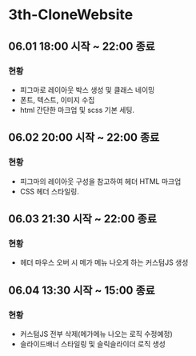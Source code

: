 # 3th-CloneWebsite

## 06.01 18:00 시작 ~ 22:00 종료
### 현황
- 피그마로 레이아웃 박스 생성 및 클래스 네이밍
- 폰트, 텍스트, 이미지 수집
- html 간단한 마크업 및 scss 기본 세팅.

## 06.02 20:00 시작 ~ 22:00 종료
### 현황
- 피그마의 레이아웃 구성을 참고하여 헤더 HTML 마크업
- CSS 헤더 스타일링.

## 06.03 21:30 시작 ~ 22:00 종료
### 현황
- 헤더 마우스 오버 시 메가 메뉴 나오게 하는 커스텀JS 생성

## 06.04 13:30 시작 ~ 15:00 종료
### 현황
- 커스텀JS 전부 삭제(메가메뉴 나오는 로직 수정예정)
- 슬라이드배너 스타일링 및 슬릭슬라이더 로직 생성